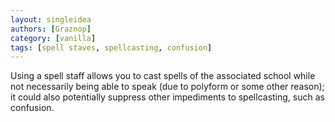 ```yaml
---
layout: singleidea
authors: [Graznop]
category: [vanilla]
tags: [spell staves, spellcasting, confusion]
---
```

Using a spell staff allows you to cast spells of the associated school while not
necessarily being able to speak (due to polyform or some other reason); it could
also potentially suppress other impediments to spellcasting, such as confusion.
